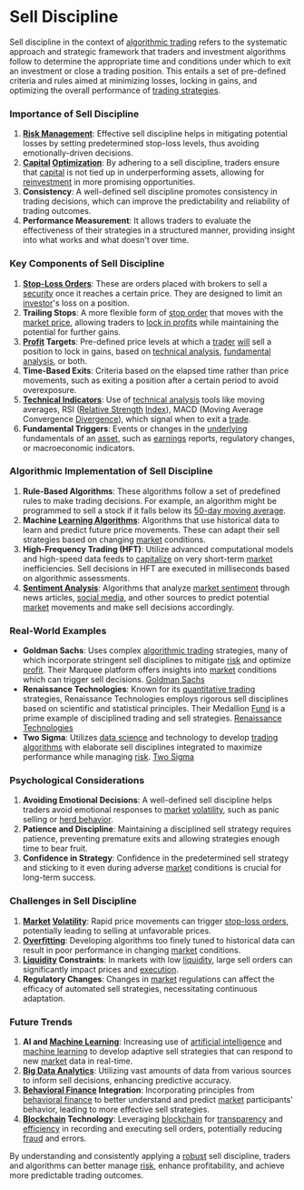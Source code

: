 # Sell Discipline

Sell discipline in the context of [algorithmic trading](../a/algorithmic_trading.md) refers to the systematic approach and strategic framework that traders and investment algorithms follow to determine the appropriate time and conditions under which to exit an investment or close a trading position. This entails a set of pre-defined criteria and rules aimed at minimizing losses, locking in gains, and optimizing the overall performance of [trading strategies](../t/trading_strategies.md). 

### Importance of Sell Discipline

1. **[Risk Management](../r/risk_management.md)**: Effective sell discipline helps in mitigating potential losses by setting predetermined stop-loss levels, thus avoiding emotionally-driven decisions.
2. **[Capital](../c/capital.md) [Optimization](../o/optimization.md)**: By adhering to a sell discipline, traders ensure that [capital](../c/capital.md) is not tied up in underperforming assets, allowing for [reinvestment](../r/reinvestment.md) in more promising opportunities.
3. **Consistency**: A well-defined sell discipline promotes consistency in trading decisions, which can improve the predictability and reliability of trading outcomes.
4. **Performance Measurement**: It allows traders to evaluate the effectiveness of their strategies in a structured manner, providing insight into what works and what doesn't over time.

### Key Components of Sell Discipline

1. **[Stop-Loss Orders](../s/stop-loss_orders.md)**: These are orders placed with brokers to sell a [security](../s/security.md) once it reaches a certain price. They are designed to limit an [investor](../i/investor.md)'s loss on a position.
2. **Trailing Stops**: A more flexible form of [stop order](../s/stop_order.md) that moves with the [market price](../m/market_price.md), allowing traders to [lock in profits](../l/lock_in_profits.md) while maintaining the potential for further gains.
3. **[Profit](../p/profit.md) Targets**: Pre-defined price levels at which a [trader](../t/trader.md) [will](../w/will.md) sell a position to lock in gains, based on [technical analysis](../t/technical_analysis.md), [fundamental analysis](../f/fundamental_analysis.md), or both.
4. **Time-Based Exits**: Criteria based on the elapsed time rather than price movements, such as exiting a position after a certain period to avoid overexposure.
5. **[Technical Indicators](../t/technical_indicators.md)**: Use of [technical analysis](../t/technical_analysis.md) tools like moving averages, RSI ([Relative Strength](../r/relative_strength.md) [Index](../i/index_instrument.md)), MACD (Moving Average Convergence [Divergence](../d/divergence.md)), which signal when to exit a [trade](../t/trade.md).
6. **Fundamental Triggers**: Events or changes in the [underlying](../u/underlying.md) fundamentals of an [asset](../a/asset.md), such as [earnings](../e/earnings.md) reports, regulatory changes, or macroeconomic indicators.

### Algorithmic Implementation of Sell Discipline

1. **Rule-Based Algorithms**: These algorithms follow a set of predefined rules to make trading decisions. For example, an algorithm might be programmed to sell a stock if it falls below its [50-day moving average](../1/50-day_moving_average.md).
2. **Machine [Learning Algorithms](../l/learning_algorithms_in_trading.md)**: Algorithms that use historical data to learn and predict future price movements. These can adapt their sell strategies based on changing [market](../m/market.md) conditions.
3. **High-Frequency Trading (HFT)**: Utilize advanced computational models and high-speed data feeds to [capitalize](../c/capitalize.md) on very short-term [market](../m/market.md) inefficiencies. Sell decisions in HFT are executed in milliseconds based on algorithmic assessments.
4. **[Sentiment Analysis](../s/sentiment_analysis.md)**: Algorithms that analyze [market sentiment](../m/market_sentiment.md) through news articles, [social media](../s/social_media.md), and other sources to predict potential [market](../m/market.md) movements and make sell decisions accordingly.

### Real-World Examples

- **Goldman Sachs**: Uses complex [algorithmic trading](../a/algorithmic_trading.md) strategies, many of which incorporate stringent sell disciplines to mitigate [risk](../r/risk.md) and optimize [profit](../p/profit.md). Their Marquee platform offers insights into [market](../m/market.md) conditions which can trigger sell decisions. [Goldman Sachs](https://www.goldmansachs.com/)
- **Renaissance Technologies**: Known for its [quantitative trading](../q/quantitative_trading.md) strategies, Renaissance Technologies employs rigorous sell disciplines based on scientific and statistical principles. Their Medallion [Fund](../f/fund.md) is a prime example of disciplined trading and sell strategies. [Renaissance Technologies](https://www.rentec.com/)
- **Two Sigma**: Utilizes [data science](../d/data_science_in_trading.md) and technology to develop [trading algorithms](../t/trading_algorithms.md) with elaborate sell disciplines integrated to maximize performance while managing [risk](../r/risk.md). [Two Sigma](https://www.twosigma.com/)

### Psychological Considerations

1. **Avoiding Emotional Decisions**: A well-defined sell discipline helps traders avoid emotional responses to [market](../m/market.md) [volatility](../v/volatility.md), such as panic selling or [herd behavior](../h/herd_behavior_in_trading.md).
2. **Patience and Discipline**: Maintaining a disciplined sell strategy requires patience, preventing premature exits and allowing strategies enough time to bear fruit.
3. **Confidence in Strategy**: Confidence in the predetermined sell strategy and sticking to it even during adverse [market](../m/market.md) conditions is crucial for long-term success.

### Challenges in Sell Discipline

1. **[Market](../m/market.md) [Volatility](../v/volatility.md)**: Rapid price movements can trigger [stop-loss orders](../s/stop-loss_orders.md), potentially leading to selling at unfavorable prices.
2. **[Overfitting](../o/overfitting.md)**: Developing algorithms too finely tuned to historical data can result in poor performance in changing [market](../m/market.md) conditions.
3. **[Liquidity](../l/liquidity.md) Constraints**: In markets with low [liquidity](../l/liquidity.md), large sell orders can significantly impact prices and [execution](../e/execution.md).
4. **Regulatory Changes**: Changes in [market](../m/market.md) regulations can affect the efficacy of automated sell strategies, necessitating continuous adaptation.

### Future Trends

1. **AI and [Machine Learning](../m/machine_learning.md)**: Increasing use of [artificial intelligence](../a/artificial_intelligence_in_trading.md) and [machine learning](../m/machine_learning.md) to develop adaptive sell strategies that can respond to new [market](../m/market.md) data in real-time.
2. **[Big Data Analytics](../b/big_data_analytics_in_trading.md)**: Utilizing vast amounts of data from various sources to inform sell decisions, enhancing predictive accuracy.
3. **[Behavioral Finance](../b/behavioral_finance.md) Integration**: Incorporating principles from [behavioral finance](../b/behavioral_finance.md) to better understand and predict [market](../m/market.md) participants' behavior, leading to more effective sell strategies.
4. **[Blockchain](../b/blockchain_in_trading.md) Technology**: Leveraging [blockchain](../b/blockchain_in_trading.md) for [transparency](../t/transparency.md) and [efficiency](../e/efficiency.md) in recording and executing sell orders, potentially reducing [fraud](../f/fraud.md) and errors.

By understanding and consistently applying a [robust](../r/robust.md) sell discipline, traders and algorithms can better manage [risk](../r/risk.md), enhance profitability, and achieve more predictable trading outcomes.
